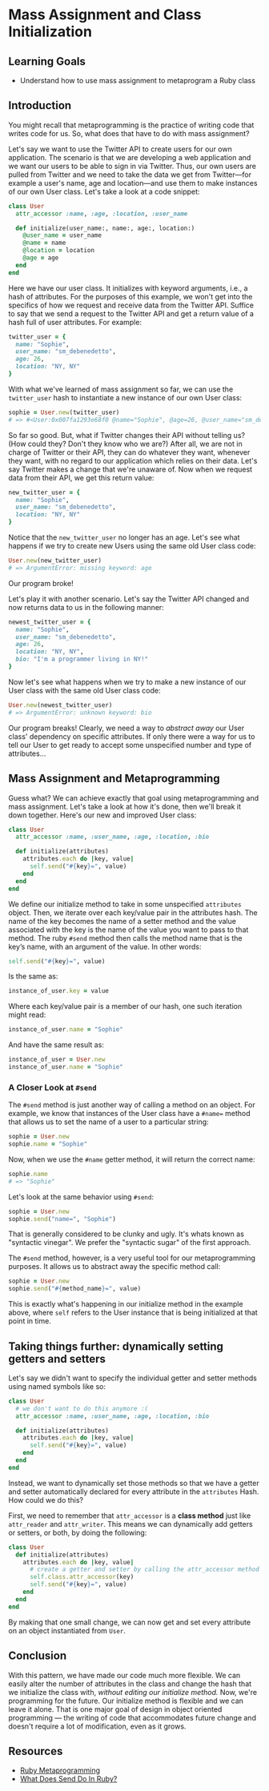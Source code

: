 # Mass Assignment and Class Initialization

## Learning Goals

- Understand how to use mass assignment to metaprogram a Ruby class

## Introduction

You might recall that metaprogramming is the practice of writing code that
writes code for us. So, what does that have to do with mass assignment?

Let's say we want to use the Twitter API to create users for our own
application. The scenario is that we are developing a web application and we
want our users to be able to sign in via Twitter. Thus, our own users are pulled
from Twitter and we need to take the data we get from Twitter—for example a
user's name, age and location—and use them to make instances of our own User
class. Let's take a look at a code snippet:

```ruby
class User
  attr_accessor :name, :age, :location, :user_name

  def initialize(user_name:, name:, age:, location:)
    @user_name = user_name
    @name = name
    @location = location
    @age = age
  end
end
```

Here we have our user class. It initializes with keyword arguments, i.e., a hash
of attributes. For the purposes of this example, we won't get into the specifics
of how we request and receive data from the Twitter API. Suffice to say that we
send a request to the Twitter API and get a return value of a hash full of user
attributes. For example:

```ruby
twitter_user = { 
  name: "Sophie", 
  user_name: "sm_debenedetto", 
  age: 26, 
  location: "NY, NY"
}
```

With what we've learned of mass assignment so far, we can use the `twitter_user`
hash to instantiate a new instance of our own User class:

```ruby
sophie = User.new(twitter_user)
# => #<User:0x007fa1293e68f0 @name="Sophie", @age=26, @user_name="sm_debenedetto", @location="NY, NY">
```

So far so good. But, what if Twitter changes their API without telling us? (How
could they? Don't they know who we are?) After all, we are not in charge of
Twitter or their API, they can do whatever they want, whenever they want, with
no regard to our application which relies on their data. Let's say Twitter makes
a change that we're unaware of. Now when we request data from their API, we get
this return value:

```ruby
new_twitter_user = {
  name: "Sophie", 
  user_name: "sm_debenedetto", 
  location: "NY, NY"
}
```

Notice that the `new_twitter_user` no longer has an age. Let's see what happens
if we try to create new Users using the same old User class code:

```ruby
User.new(new_twitter_user)
# => ArgumentError: missing keyword: age
```

Our program broke!

Let's play it with another scenario. Let's say the Twitter API changed and now
returns data to us in the following manner:

```ruby
newest_twitter_user = {
  name: "Sophie", 
  user_name: "sm_debenedetto", 
  age: 26, 
  location: "NY, NY", 
  bio: "I'm a programmer living in NY!"
}
```

Now let's see what happens when we try to make a new instance of our User class
with the same old User class code:

```ruby
User.new(newest_twitter_user)
# => ArgumentError: unknown keyword: bio
```

Our program breaks! Clearly, we need a way to *abstract away* our User class'
dependency on specific attributes. If only there were a way for us to tell our
User to get ready to accept some unspecified number and type of attributes...

## Mass Assignment and Metaprogramming

Guess what? We can achieve exactly that goal using metaprogramming and mass
assignment. Let's take a look at how it's done, then we'll break it down
together. Here's our new and improved User class:

```ruby
class User
  attr_accessor :name, :user_name, :age, :location, :bio

  def initialize(attributes)
    attributes.each do |key, value| 
      self.send("#{key}=", value)
    end
  end
end
```

We define our initialize method to take in some unspecified `attributes` object.
Then, we iterate over each key/value pair in the attributes hash. The name of
the key becomes the name of a setter method and the value associated with the
key is the name of the value you want to pass to that method. The ruby `#send`
method then calls the method name that is the key’s name, with an argument of
the value. In other words:

```ruby
self.send("#{key}=", value)
```

Is the same as:

```ruby
instance_of_user.key = value
```

Where each key/value pair is a member of our hash, one such iteration might read:

```ruby
instance_of_user.name = "Sophie"
```

And have the same result as:

```ruby
instance_of_user = User.new
instance_of_user.name = "Sophie"
```

### A Closer Look at `#send`

The `#send` method is just another way of calling a method on an object. For
example, we know that instances of the User class have a `#name=` method that
allows us to set the name of a user to a particular string:

```ruby
sophie = User.new
sophie.name = "Sophie"
```

Now, when we use the `#name` getter method, it will return the correct name:

```ruby
sophie.name
# => "Sophie"
```

Let's look at the same behavior using `#send`:

```ruby
sophie = User.new
sophie.send("name=", "Sophie")
```

That is generally considered to be clunky and ugly. It's whats known as
"syntactic vinegar". We prefer the "syntactic sugar" of the first approach.

The `#send` method, however, is a very useful tool for our metaprogramming
purposes. It allows us to abstract away the specific method call:

```ruby
sophie = User.new
sophie.send("#{method_name}=", value)
```

This is exactly what's happening in our initialize method in the example above,
where `self` refers to the User instance that is being initialized at that point
in time.

## Taking things further: dynamically setting getters and setters

Let's say we didn't want to specify the individual getter and setter methods
using named symbols like so:

```ruby
class User
  # we don't want to do this anymore :(
  attr_accessor :name, :user_name, :age, :location, :bio

  def initialize(attributes)
    attributes.each do |key, value| 
      self.send("#{key}=", value)
    end
  end
end
```

Instead, we want to dynamically set those methods so that we have a getter and
setter automatically declared for every attribute in the `attributes` Hash. How
could we do this?

First, we need to remember that `attr_accessor` is a **class method** just like
`attr_reader` and `attr_writer`. This means we can dynamically add getters or
setters, or both, by doing the following:

```ruby
class User
  def initialize(attributes)
    attributes.each do |key, value|
      # create a getter and setter by calling the attr_accessor method
      self.class.attr_accessor(key)
      self.send("#{key}=", value)
    end
  end
end
```

By making that one small change, we can now get and set every attribute on an
object instantiated from `User`.

## Conclusion

With this pattern, we have made our code much more flexible. We can easily alter
the number of attributes in the class and change the hash that we initialize the
class with, *without editing our initialize method.* Now, we're programming for
the future. Our initialize method is flexible and we can leave it alone. That is
one major goal of design in object oriented programming — the writing of code
that accommodates future change and doesn't require a lot of modification, even
as it grows.

## Resources

- [Ruby Metaprogramming](http://ruby-metaprogramming.rubylearning.com/html/ruby_metaprogramming_2.html)
- [What Does Send Do In Ruby?](https://stackoverflow.com/questions/3337285/what-does-send-do-in-ruby)
